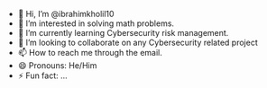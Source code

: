 - 👋 Hi, I’m @ibrahimkholil10
- 👀 I’m interested in solving math problems.
- 🌱 I’m currently learning Cybersecurity risk management.
- 💞️ I’m looking to collaborate on any Cybersecurity related project
- 📫 How to reach me through the email.
- 😄 Pronouns: He/Him
- ⚡ Fun fact: ...

<!---
ibrahimkholil10/ibrahimkholil10 is a ✨ special ✨ repository because its `README.md` (this file) appears on your GitHub profile.
You can click the Preview link to take a look at your changes.
--->
